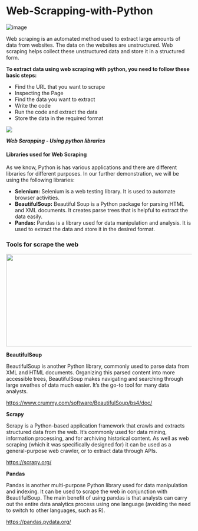 # Web-Scrapping-with-Python

![image](https://user-images.githubusercontent.com/31488753/203765348-c880fd7e-cd51-477f-9592-27a6a85474c7.png)

Web scraping is an automated method used to extract large amounts of data from websites. The data on the websites are unstructured. Web scraping helps collect these unstructured data and store it in a structured form.

**To extract data using web scraping with python, you need to follow these basic steps:**

- Find the URL that you want to scrape
- Inspecting the Page
- Find the data you want to extract
- Write the code
- Run the code and extract the data
- Store the data in the required format 

<img src="https://miro.medium.com/max/721/1*xIH77_Q6W6v2ZA6tf9hrDQ.png"/>

***Web Scrapping - Using python libraries***

#### Libraries used for Web Scraping

As we know, Python is has various applications and there are different libraries for different purposes. In our further demonstration, we will be using the following libraries:

- **Selenium:**  Selenium is a web testing library. It is used to automate browser activities.
- **BeautifulSoup:** Beautiful Soup is a Python package for parsing HTML and XML documents. It creates parse trees that is helpful to extract the data easily.
- **Pandas:** Pandas is a library used for data manipulation and analysis. It is used to extract the data and store it in the desired format. 

### **Tools for scrape the web**

<img src="https://images.prismic.io/oxylabs-sm/MzcyYWRmNzYtNTNiNS00NTFhLWFkYzAtMmI3ZDY5NWNmNmNl_oxylabs-images-01.png" width=600 height=250/>

**BeautifulSoup**

BeautifulSoup is another Python library, commonly used to parse data from XML and HTML documents. Organizing this parsed content into more accessible trees, BeautifulSoup makes navigating and searching through large swathes of data much easier. It’s the go-to tool for many data analysts.

https://www.crummy.com/software/BeautifulSoup/bs4/doc/


**Scrapy**

Scrapy is a Python-based application framework that crawls and extracts structured data from the web. It’s commonly used for data mining, information processing, and for archiving historical content. As well as web scraping (which it was specifically designed for) it can be used as a general-purpose web crawler, or to extract data through APIs.

https://scrapy.org/

**Pandas**

Pandas is another multi-purpose Python library used for data manipulation and indexing. It can be used to scrape the web in conjunction with BeautifulSoup. The main benefit of using pandas is that analysts can carry out the entire data analytics process using one language (avoiding the need to switch to other languages, such as R).

https://pandas.pydata.org/

